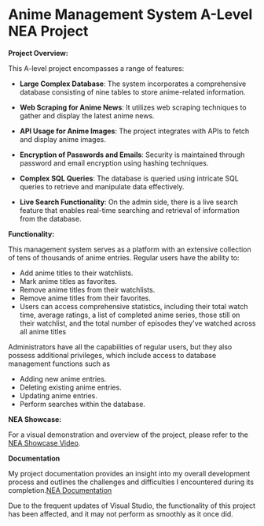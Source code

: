 # Anime Management System A-Level NEA Project

**Project Overview:**

This A-level project encompasses a range of features:

- **Large Complex Database**: The system incorporates a comprehensive database consisting of nine tables to store anime-related information.

- **Web Scraping for Anime News**: It utilizes web scraping techniques to gather and display the latest anime news.

- **API Usage for Anime Images**: The project integrates with APIs to fetch and display anime images.

- **Encryption of Passwords and Emails**: Security is maintained through password and email encryption using hashing techniques.

- **Complex SQL Queries**: The database is queried using intricate SQL queries to retrieve and manipulate data effectively.

- **Live Search Functionality**: On the admin side, there is a live search feature that enables real-time searching and retrieval of information from the database.

**Functionality:**

This management system serves as a platform with an extensive collection of tens of thousands of anime entries. Regular users have the ability to:

- Add anime titles to their watchlists.
- Mark anime titles as favorites.
- Remove anime titles from their watchlists.
- Remove anime titles from their favorites.
- Users can access comprehensive statistics, including their total watch time, average ratings, a list of completed anime series, those still on their watchlist, and the total number of episodes they've watched across all anime titles

Administrators have all the capabilities of regular users, but they also possess additional privileges, which include access to database management functions such as

- Adding new anime entries.
- Deleting existing anime entries.
- Updating anime entries.
- Perform searches within the database.

**NEA Showcase:**

For a visual demonstration and overview of the project, please refer to the [NEA Showcase Video](https://www.youtube.com/watch?v=l60foY5t5j0).

**Documentation**

My project documentation provides an insight into my overall development process and outlines the challenges and difficulties I encountered during its completion.[NEA Documentation](AMS/NEA%20Documentation/AMS%20NEA%20Documentation.pdf)


Due to the frequent updates of Visual Studio, the functionality of this project has been affected, and it may not perform as smoothly as it once did.

